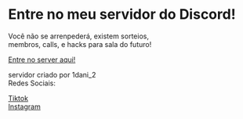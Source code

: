 <!DOCTYPE html>
<html lang="en">
<head>
    <meta charset="UTF-8">
    <meta name="viewport" content="width=device-width, initial-scale=1.0">
    <title>Document</title>
    <link rel="stylesheet" href="tiv1.css">
</head>
<body>
    <h1>Entre no meu servidor do Discord!</h1>
    <p>Você não se arrenpederá, existem sorteios,<br>membros, calls, e hacks para sala do futuro!</p>
    <a href="https://discord.gg/bwJA6s6F47" target="_blank">Entre no server aqui!</a>
    <p>servidor criado por 1dani_2<br>Redes Sociais:</p>
    <a href="https://www.tiktok.com/@corte_oloko?_t=ZM-8yzE8vbTU1w&_r=1">Tiktok</a><br>
    <a href="https://www.instagram.com/daniel_gk638/profilecard/?igsh=MTR5bGNhMjl2a2Rncw==">Instagram</a>
</body>
</html>

